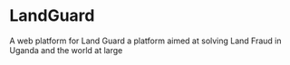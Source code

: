 # LandGuard
A web platform for Land Guard a platform aimed at solving Land Fraud in Uganda and the world at large
